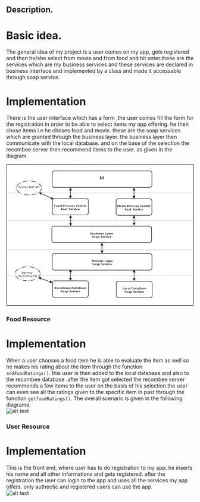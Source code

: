 ## Description.   
# Basic idea.    
The general idea of my project is a user  comes on my app, gets registered and then he/she select from movie and from food and hit     enter.these are the services which are my business services and these services are declared in business interface and implemented by      a class and made  it accessable through soap service.     
# Implementation  
 There is the user interface which has a form ,the user comes fill the form for the registration in order to be able to select items my   app offering. he then chose items i.e he choses food and movie. these are the soap services which are granted through the business   layer.  the business layer then communicate with the local database. and on the base of the selection the recombee server then recommend items   to the user. as given in the diagram.  

![alt text](https://github.com/introsde-2017-project/Wiki/blob/master/Diagram1.png)

### Food Resource  
# Implementation    
 When a user chooses a food item he is able to evaluate the item as well so he makes his rating about the item through the function     
 `addFoodRatings()`. this user is then added to the local database and also to the recombee database .after the item got selected the     recombee server recommends a few items to the user on the basis of his selection.the user can even see all the ratings given to the     specific item in past through the function `getfoodRatings()`. The overall scenario is given in the following diagrame.   
![alt text](https://github.com/introsde-2017-project/documentation/blob/master/Food_Resource.png)

### User Resource  
# Implementation    
 This is the front end, where user has to do registration to my app. he inserts his name and all other informations and gets registered.   after the registration the user can login to the app and uses all the services my app offers. only authectic and registered users can   use the app.    
![alt text](https://github.com/introsde-2017-project/documentation/blob/master/User_Resource.png)
